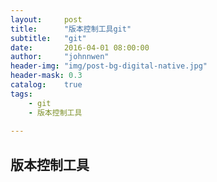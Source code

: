```yaml
---
layout:     post
title:      "版本控制工具git"
subtitle:   "git"
date:       2016-04-01 08:00:00
author:     "johnnwen"
header-img: "img/post-bg-digital-native.jpg"
header-mask: 0.3
catalog:    true
tags:
    - git
    - 版本控制工具
    
---
```

## 版本控制工具